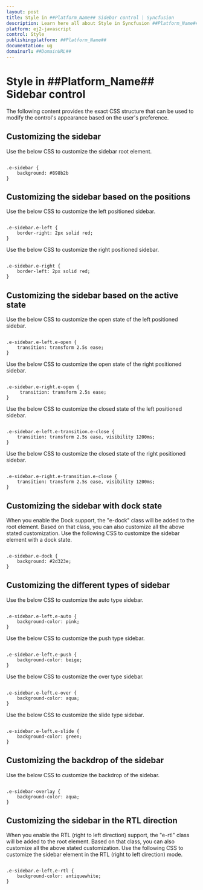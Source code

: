 ```yaml
---
layout: post
title: Style in ##Platform_Name## Sidebar control | Syncfusion
description: Learn here all about Style in Syncfusion ##Platform_Name## Sidebar control of Syncfusion Essential JS 2 and more.
platform: ej2-javascript
control: Style 
publishingplatform: ##Platform_Name##
documentation: ug
domainurl: ##DomainURL##
---
```


# Style in ##Platform_Name## Sidebar control

The following content provides the exact CSS structure that can be used to modify the control's appearance based on the user's preference.

## Customizing the sidebar

Use the below CSS to customize the sidebar root element.

```

.e-sidebar {
    background: #898b2b
}

```

## Customizing the sidebar based on the positions

Use the below CSS to customize the left positioned sidebar.

```

.e-sidebar.e-left {
    border-right: 2px solid red;
}

```

Use the below CSS to customize the right positioned sidebar.

```

.e-sidebar.e-right {
    border-left: 2px solid red;
}

```

## Customizing the sidebar based on the active state

Use the below CSS to customize the open state of the left positioned sidebar.

```

.e-sidebar.e-left.e-open {
    transition: transform 2.5s ease;
}

```

Use the below CSS to customize the open state of the right positioned sidebar.

```

.e-sidebar.e-right.e-open {
     transition: transform 2.5s ease;
}

```

Use the below CSS to customize the closed state of the left positioned sidebar.

```

.e-sidebar.e-left.e-transition.e-close {
    transition: transform 2.5s ease, visibility 1200ms;
}

```

Use the below CSS to customize the closed state of the right positioned sidebar.

```

.e-sidebar.e-right.e-transition.e-close {
    transition: transform 2.5s ease, visibility 1200ms;
}

```

## Customizing the sidebar with dock state

When you enable the Dock support, the "e-dock" class will be added to the root element. Based on that class, you can also customize all the above stated customization. Use the following CSS to customize the sidebar element with a dock state.

```

.e-sidebar.e-dock {
    background: #2d323e;
}

```

## Customizing the different types of sidebar

Use the below CSS to customize the auto type sidebar.

```

.e-sidebar.e-left.e-auto {
    background-color: pink;
}

```

Use the below CSS to customize the push type sidebar.

```

.e-sidebar.e-left.e-push {
    background-color: beige;
}

```

Use the below CSS to customize the over type sidebar.

```

.e-sidebar.e-left.e-over {
    background-color: aqua;
}

```

Use the below CSS to customize the slide type sidebar.

```

.e-sidebar.e-left.e-slide {
    background-color: green;
}

```

## Customizing the backdrop of the sidebar

Use the below CSS to customize the backdrop of the sidebar.

```

.e-sidebar-overlay {
    background-color: aqua;
}

```

## Customizing the sidebar in the RTL direction

When you enable the RTL (right to left direction) support, the "e-rtl" class will be added to the root element. Based on that class, you can also customize all the above stated customization. Use the following CSS to customize the sidebar element in the RTL (right to left direction) mode.

```

.e-sidebar.e-left.e-rtl {
    background-color: antiquewhite;
}

```